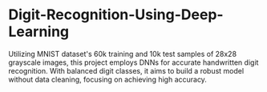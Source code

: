 # Digit-Recognition-Using-Deep-Learning
 Utilizing MNIST dataset's 60k training and 10k test samples of 28x28 grayscale images, this project employs DNNs for accurate handwritten digit recognition. With balanced digit classes, it aims to build a robust model without data cleaning, focusing on achieving high accuracy.
